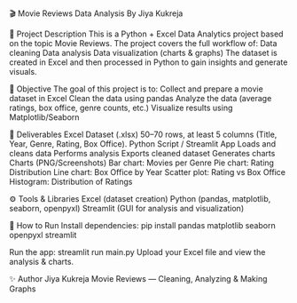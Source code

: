 🎬 Movie Reviews Data Analysis
By Jiya Kukreja

📌 Project Description
This is a Python + Excel Data Analytics project based on the topic Movie Reviews.
The project covers the full workflow of:
Data cleaning
Data analysis
Data visualization (charts & graphs)
The dataset is created in Excel and then processed in Python to gain insights and generate visuals.

🎯 Objective
The goal of this project is to:
Collect and prepare a movie dataset in Excel
Clean the data using pandas
Analyze the data (average ratings, box office, genre counts, etc.)
Visualize results using Matplotlib/Seaborn

📂 Deliverables
Excel Dataset (.xlsx)
50–70 rows, at least 5 columns (Title, Year, Genre, Rating, Box Office).
Python Script / Streamlit App
Loads and cleans data
Performs analysis
Exports cleaned dataset
Generates charts
Charts (PNG/Screenshots)
Bar chart: Movies per Genre
Pie chart: Rating Distribution
Line chart: Box Office by Year
Scatter plot: Rating vs Box Office
Histogram: Distribution of Ratings

⚙️ Tools & Libraries
Excel (dataset creation)
Python (pandas, matplotlib, seaborn, openpyxl)
Streamlit (GUI for analysis and visualization)

🚀 How to Run
Install dependencies:
pip install pandas matplotlib seaborn openpyxl streamlit

Run the app:
streamlit run main.py
Upload your Excel file and view the analysis & charts.

✨ Author
Jiya Kukreja
Movie Reviews — Cleaning, Analyzing & Making Graphs
